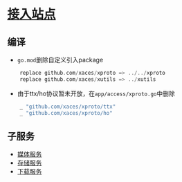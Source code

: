 # [接入站点](https://github.com/xaces/xstation)

## 编译

 * `go.mod`删除自定义引入package

```go
    replace	github.com/xaces/xproto => ../../xproto
    replace	github.com/xaces/xutils => ../xutils
```

 * 由于ttx/ho协议暂未开放，在`app/access/xproto.go`中删除

```go
	_ "github.com/xaces/xproto/ttx"
	_ "github.com/xaces/xproto/ho"
```

## 子服务
 - <a target="_blank" href="https://github.com/xaces/xstream">媒体服务</a>
 - <a target="_blank" href="https://github.com/xaces/xstorage">存储服务</a>
 - <a target="_blank" href="https://github.com/xaces/xdownload">下载服务</a>